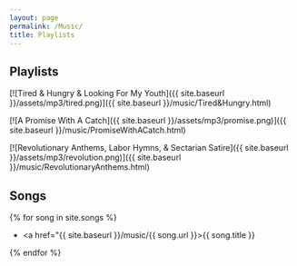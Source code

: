 ```yaml
---
layout: page
permalink: /Music/
title: Playlists
---
```


## Playlists

[![Tired & Hungry & Looking For My Youth]({{ site.baseurl }}/assets/mp3/tired.png)]({{ site.baseurl }}/music/Tired&Hungry.html)

[![A Promise With A Catch]({{ site.baseurl }}/assets/mp3/promise.png)]({{ site.baseurl }}/music/PromiseWithACatch.html)

[![Revolutionary Anthems, Labor Hymns, & Sectarian Satire]({{ site.baseurl }}/assets/mp3/revolution.png)]({{ site.baseurl }}/music/RevolutionaryAnthems.html)

## Songs

{% for song in site.songs %}<ul><li><a href="{{ site.baseurl }}/music/{{ song.url }}>{{ song.title }}</a></li></ul>{% endfor %}
